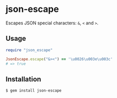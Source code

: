 # json-escape

Escapes JSON special characters: `&`, `<` and `>`.

## Usage

```ruby
require "json_escape"

JsonEscape.escape("&><") == '\u0026\u003e\u003c'
# => true
```

## Installation

```bash
$ gem install json-escape
```

